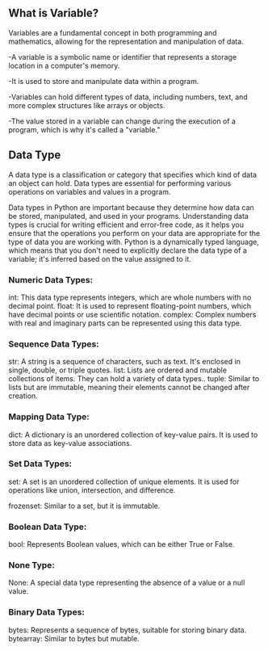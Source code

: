 ## What is Variable? 
Variables are a fundamental concept in both programming and mathematics, allowing for the representation and manipulation of data.

-A variable is a symbolic name or identifier that represents a storage location in a computer's memory.

-It is used to store and manipulate data within a program.

-Variables can hold different types of data, including numbers, text, and more complex structures like   arrays or objects.

-The value stored in a variable can change during the execution of a program, which is why it's called a "variable."

## Data Type

A data type is a classification or category that specifies which kind of data an object can hold. Data types are essential for performing various operations on variables and values in a program.

Data types in Python are important because they determine how data can be stored, manipulated, and used in your programs. Understanding data types is crucial for writing efficient and error-free code, as it helps you ensure that the operations you perform on your data are appropriate for the type of data you are working with. Python is a dynamically typed language, which means that you don't need to explicitly declare the data type of a variable; it's inferred based on the value assigned to it.


### Numeric Data Types:
int: This data type represents integers, which are whole numbers with no decimal point.
float: It is used to represent floating-point numbers, which have decimal points or use scientific notation.
complex: Complex numbers with real and imaginary parts can be represented using this data type.

### Sequence Data Types:
str: A string is a sequence of characters, such as text. It's enclosed in single, double, or triple quotes.
list: Lists are ordered and mutable collections of items. They can hold a variety of data types..
tuple: Similar to lists but are immutable, meaning their elements cannot be changed after creation.

### Mapping Data Type:
dict: A dictionary is an unordered collection of key-value pairs. It is used to store data as key-value associations.

### Set Data Types:
set: A set is an unordered collection of unique elements. It is used for operations like union, intersection, and difference.

frozenset: Similar to a set, but it is immutable.

### Boolean Data Type:
bool: Represents Boolean values, which can be either True or False.

### None Type:
None: A special data type representing the absence of a value or a null value.

### Binary Data Types:
bytes: Represents a sequence of bytes, suitable for storing binary data.
bytearray: Similar to bytes but mutable.
